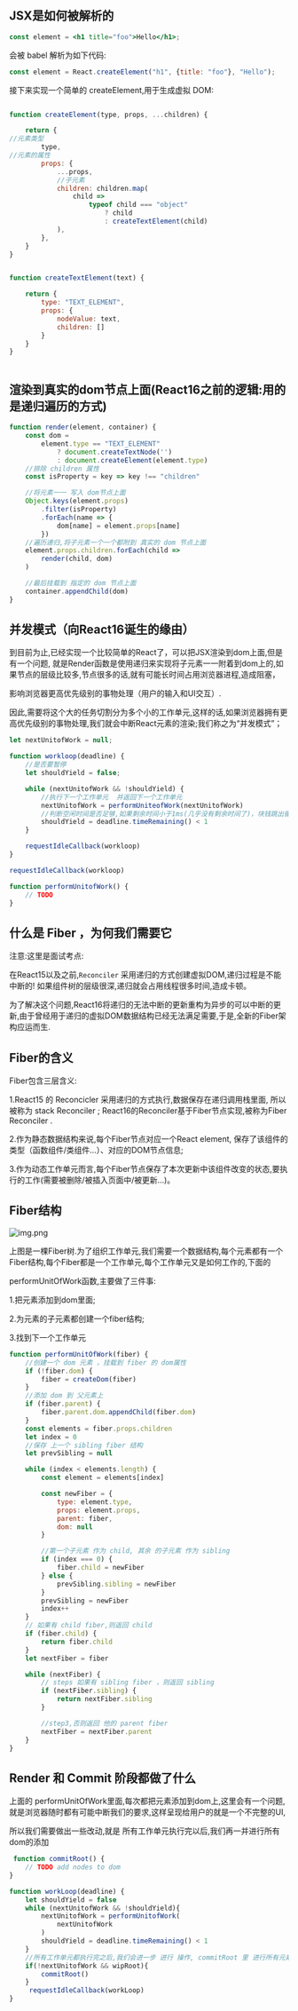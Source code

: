 ## JSX是如何被解析的

```jsx
const element = <h1 title="foo">Hello</h1>;
```

会被 babel 解析为如下代码:

```jsx
const element = React.createElement("h1", {title: "foo"}, "Hello");
```

接下来实现一个简单的 createElement,用于生成虚拟 DOM:

```jsx

function createElement(type, props, ...children) {

    return {
//元素类型
        type,
//元素的属性
        props: {
            ...props,
            //子元素
            children: children.map(
                child =>
                    typeof child === "object"
                        ? child
                        : createTextElement(child)
            ),
        },
    }
}


function createTextElement(text) {

    return {
        type: "TEXT_ELEMENT",
        props: {
            nodeValue: text,
            children: []
        }
    }
}



```

## 渲染到真实的dom节点上面(React16之前的逻辑:用的是递归遍历的方式)

```js
function render(element, container) {
    const dom =
        element.type == "TEXT_ELEMENT"
            ? document.createTextNode('')
            : document.createElement(element.type)
    //排除 children 属性
    const isProperty = key => key !== "children"

    //将元素一一 写入 dom节点上面
    Object.keys(element.props)
        .filter(isProperty)
        .forEach(name => {
            dom[name] = element.props[name]
        })
    //遍历递归,将子元素一个一个都附到 真实的 dom 节点上面
    element.props.children.forEach(child =>
        render(child, dom)
    )

    //最后挂载到 指定的 dom 节点上面
    container.appendChild(dom)
}
```

## 并发模式（向React16诞生的缘由）

到目前为止,已经实现一个比较简单的React了，可以把JSX渲染到dom上面,但是有一个问题,
就是Render函数是使用递归来实现将子元素一一附着到dom上的,如果节点的层级比较多,节点很多的话,就有可能长时间占用浏览器进程,造成阻塞，

影响浏览器更高优先级别的事物处理（用户的输入和UI交互）.

因此,需要将这个大的任务切割分为多个小的工作单元,这样的话,如果浏览器拥有更高优先级别的事物处理,我们就会中断React元素的渲染;我们称之为“并发模式”；

```js
let nextUnitofWork = null;

function workloop(deadline) {
    //是否要暂停
    let shouldYield = false;

    while (nextUnitofWork && !shouldYield) {
        //执行下一个工作单元  并返回下一个工作单元
        nextUnitofWork = performUniteofWork(nextUnitofWork)
        //判断空闲时间是否足够,如果剩余时间小于1ms(几乎没有剩余时间了)，块钱跳出循环
        shouldYield = deadline.timeRemaining() < 1
    }

    requestIdleCallback(workloop)
}

requestIdleCallback(workloop)

function performUnitofWork() {
    // TODO
}

```

## 什么是 Fiber ，为何我们需要它

注意:这里是面试考点:

在React15以及之前,`Reconciler` 采用递归的方式创建虚拟DOM,递归过程是不能中断的! 如果组件树的层级很深,递归就会占用线程很多时间,造成卡顿。

为了解决这个问题,React16将递归的无法中断的更新重构为异步的可以中断的更新,由于曾经用于递归的虚拟DOM数据结构已经无法满足需要,于是,全新的Fiber架构应运而生.

## Fiber的含义

Fiber包含三层含义:

1.React15 的 Reconcicler 采用递归的方式执行,数据保存在递归调用栈里面, 所以被称为 stack Reconciler ;
React16的Reconciler基于Fiber节点实现,被称为Fiber Reconciler .

2.作为静态数据结构来说,每个Fiber节点对应一个React element, 保存了该组件的类型（函数组件/类组件...）、对应的DOM节点信息;

3.作为动态工作单元而言,每个Fiber节点保存了本次更新中该组件改变的状态,要执行的工作(需要被删除/被插入页面中/被更新...)。

## Fiber结构

![img.png](img.png)

上图是一棵Fiber树.为了组织工作单元,我们需要一个数据结构,每个元素都有一个Fiber结构,每个Fiber都是一个工作单元,每个工作单元又是如何工作的,下面的

performUnitOfWork函数,主要做了三件事:

1.把元素添加到dom里面;

2.为元素的子元素都创建一个fiber结构;

3.找到下一个工作单元

```js
function performUnitOfWork(fiber) {
    //创建一个 dom 元素 ，挂载到 fiber 的 dom属性
    if (!fiber.dom) {
        fiber = createDom(fiber)
    }
    //添加 dom 到 父元素上
    if (fiber.parent) {
        fiber.parent.dom.appendChild(fiber.dom)
    }
    const elements = fiber.props.children
    let index = 0
    //保存 上一个 sibling fiber 结构
    let prevSibling = null

    while (index < elements.length) {
        const element = elements[index]

        const newFiber = {
            type: element.type,
            props: element.props,
            parent: fiber,
            dom: null
        }

        //第一个子元素 作为 child, 其余 的子元素 作为 sibling
        if (index === 0) {
            fiber.child = newFiber
        } else {
            prevSibling.sibling = newFiber
        }
        prevSibling = newFiber
        index++
    }
    // 如果有 child fiber,则返回 child
    if (fiber.child) {
        return fiber.child
    }
    let nextFiber = fiber

    while (nextFiber) {
        // steps 如果有 sibling fiber ，则返回 sibling
        if (nextFiber.sibling) {
            return nextFiber.sibling
        }

        //step3,否则返回 他的 parent fiber
        nextFiber = nextFiber.parent
    }
}


```



## Render 和 Commit 阶段都做了什么

上面的 performUnitOfWork里面,每次都把元素添加到dom上,这里会有一个问题,就是浏览器随时都有可能中断我们的要求,这样呈现给用户的就是一个不完整的UI,

所以我们需要做出一些改动,就是 所有工作单元执行完以后,我们再一并进行所有dom的添加

```js
 function commitRoot() {
    // TODO add nodes to dom
}

function workLoop(deadline) {
    let shouldYield = false
    while (nextUnitofWork && !shouldYield){
        nextUnitofWork = performUnitofWork(
            nextUnitofWork
        )
        shouldYield = deadline.timeRemaining() < 1
    }
    //所有工作单元都执行完之后,我们会进一步 进行 操作, commitRoot 里 进行所有元素 往 dom 树 上 添加 的动作
    if(!nextUnitofWork && wipRoot){
        commitRoot()
    }
     requestIdleCallback(workLoop)
}

```













